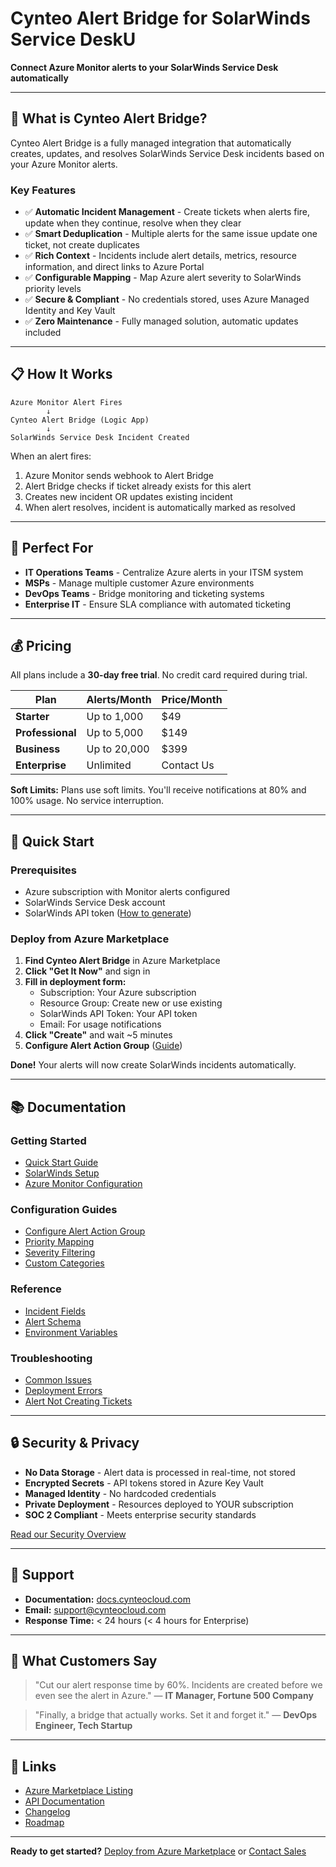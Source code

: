 # Cynteo Alert Bridge for SolarWinds Service DeskU

**Connect Azure Monitor alerts to your SolarWinds Service Desk automatically**

---

## 🚀 What is Cynteo Alert Bridge?

Cynteo Alert Bridge is a fully managed integration that automatically creates, updates, and resolves SolarWinds Service Desk incidents based on your Azure Monitor alerts.

### Key Features

- ✅ **Automatic Incident Management** - Create tickets when alerts fire, update when they continue, resolve when they clear
- ✅ **Smart Deduplication** - Multiple alerts for the same issue update one ticket, not create duplicates
- ✅ **Rich Context** - Incidents include alert details, metrics, resource information, and direct links to Azure Portal
- ✅ **Configurable Mapping** - Map Azure alert severity to SolarWinds priority levels
- ✅ **Secure & Compliant** - No credentials stored, uses Azure Managed Identity and Key Vault
- ✅ **Zero Maintenance** - Fully managed solution, automatic updates included

---

## 📋 How It Works

```
Azure Monitor Alert Fires
        ↓
Cynteo Alert Bridge (Logic App)
        ↓
SolarWinds Service Desk Incident Created
```

When an alert fires:
1. Azure Monitor sends webhook to Alert Bridge
2. Alert Bridge checks if ticket already exists for this alert
3. Creates new incident OR updates existing incident
4. When alert resolves, incident is automatically marked as resolved

---

## 🎯 Perfect For

- **IT Operations Teams** - Centralize Azure alerts in your ITSM system
- **MSPs** - Manage multiple customer Azure environments
- **DevOps Teams** - Bridge monitoring and ticketing systems
- **Enterprise IT** - Ensure SLA compliance with automated ticketing

---

## 💰 Pricing

All plans include a **30-day free trial**. No credit card required during trial.

| Plan | Alerts/Month | Price/Month |
|------|-------------|-------------|
| **Starter** | Up to 1,000 | $49 |
| **Professional** | Up to 5,000 | $149 |
| **Business** | Up to 20,000 | $399 |
| **Enterprise** | Unlimited | Contact Us |

**Soft Limits:** Plans use soft limits. You'll receive notifications at 80% and 100% usage. No service interruption.

---

## 🚀 Quick Start

### Prerequisites

- Azure subscription with Monitor alerts configured
- SolarWinds Service Desk account
- SolarWinds API token ([How to generate](./guides/solarwinds-api-token.md))

### Deploy from Azure Marketplace

1. **Find Cynteo Alert Bridge** in Azure Marketplace
2. **Click "Get It Now"** and sign in
3. **Fill in deployment form:**
   - Subscription: Your Azure subscription
   - Resource Group: Create new or use existing
   - SolarWinds API Token: Your API token
   - Email: For usage notifications
4. **Click "Create"** and wait ~5 minutes
5. **Configure Alert Action Group** ([Guide](./guides/configure-alert-action-group.md))

**Done!** Your alerts will now create SolarWinds incidents automatically.

---

## 📚 Documentation

### Getting Started
- [Quick Start Guide](./getting-started/quickstart.md)
- [SolarWinds Setup](./getting-started/solarwinds-setup.md)
- [Azure Monitor Configuration](./getting-started/azure-monitor-setup.md)

### Configuration Guides
- [Configure Alert Action Group](./guides/configure-alert-action-group.md)
- [Priority Mapping](./guides/priority-mapping.md)
- [Severity Filtering](./guides/severity-filtering.md)
- [Custom Categories](./guides/custom-categories.md)

### Reference
- [Incident Fields](./reference/incident-fields.md)
- [Alert Schema](./reference/alert-schema.md)
- [Environment Variables](./reference/environment-variables.md)

### Troubleshooting
- [Common Issues](./troubleshooting/common-issues.md)
- [Deployment Errors](./troubleshooting/deployment-errors.md)
- [Alert Not Creating Tickets](./troubleshooting/alert-not-creating-tickets.md)

---

## 🔒 Security & Privacy

- **No Data Storage** - Alert data is processed in real-time, not stored
- **Encrypted Secrets** - API tokens stored in Azure Key Vault
- **Managed Identity** - No hardcoded credentials
- **Private Deployment** - Resources deployed to YOUR subscription
- **SOC 2 Compliant** - Meets enterprise security standards

[Read our Security Overview](./reference/security.md)

---

## 💬 Support

- **Documentation:** [docs.cynteocloud.com](https://docs.cynteocloud.com)
- **Email:** support@cynteocloud.com
- **Response Time:** < 24 hours (< 4 hours for Enterprise)

---

## 🎉 What Customers Say

> "Cut our alert response time by 60%. Incidents are created before we even see the alert in Azure."
> — **IT Manager, Fortune 500 Company**

> "Finally, a bridge that actually works. Set it and forget it."
> — **DevOps Engineer, Tech Startup**

---

## 🔗 Links

- [Azure Marketplace Listing](#)
- [API Documentation](./reference/api.md)
- [Changelog](./reference/changelog.md)
- [Roadmap](./reference/roadmap.md)

---

**Ready to get started?** [Deploy from Azure Marketplace](#) or [Contact Sales](mailto:sales@cynteocloud.com)

